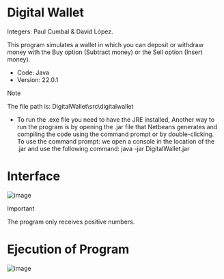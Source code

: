 # Digital Wallet
Integers: Paul Cumbal & David López.

This program simulates a wallet in which you can deposit or withdraw money with the Buy option (Subtract money) or the Sell option (Insert money).

* Code: Java
* Version: 22.0.1
  
> [!NOTE]
> The file path is: DigitalWallet\src\digitalwallet

* To run the .exe file you need to have the JRE installed,
Another way to run the program is by opening the .jar file that Netbeans generates and compiling the code using the command prompt or by double-clicking.
To use the command prompt: we open a console in the location of the .jar and use the following command: java -jar DigitalWallet.jar

# Interface
![image](https://github.com/paulcc18/Digital-Wallet/blob/main/Captura%20de%20pantalla%202024-06-24%20223335.png)
> [!IMPORTANT]
> The program only receives positive numbers.
# Ejecution of Program
![image](https://github.com/paulcc18/Digital-Wallet/blob/main/Captura%20de%20pantalla%202024-06-24%20223502.png)
 

